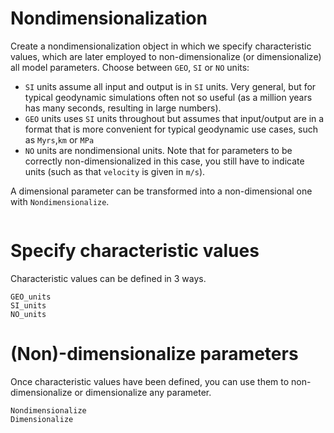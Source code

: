 # Nondimensionalization

Create a nondimensionalization object in which we specify characteristic values, which are later employed to non-dimensionalize (or dimensionalize) all model parameters. Choose between `GEO`, `SI` or `NO` units:
- `SI` units assume all input and output is in `SI` units. Very general, but for typical geodynamic simulations often not so useful (as a million years has many seconds, resulting in large numbers).
- `GEO` units uses `SI` units throughout but assumes that input/output are in a format that is more convenient for typical geodynamic use cases, such as `Myrs`,`km` or `MPa`
- `NO` units are nondimensional units. Note that for parameters to be correctly non-dimensionalized in this case, you still have to indicate units (such as that `velocity` is given in `m/s`).

A dimensional parameter can be transformed into a non-dimensional one with `Nondimensionalize`.

```@index
```

# Specify characteristic values
Characteristic values can be defined in 3 ways.

```@docs
GEO_units
SI_units
NO_units
```

# (Non)-dimensionalize parameters
Once characteristic values have been defined, you can use them to non-dimensionalize or dimensionalize any parameter.
```@docs
Nondimensionalize
Dimensionalize
```